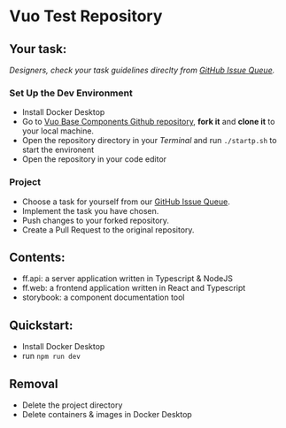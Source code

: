 # Vuo Test Repository

## Your task:

*Designers, check your task guidelines direclty from [GitHub Issue Queue](https://github.com/VuoAI/vuo-base-components/issues).*

### Set Up the Dev Environment
- Install Docker Desktop
- Go to [Vuo Base Components Github repository](https://github.com/VuoAI/vuo-base-components), **fork it** and **clone it** to your local machine.
- Open the repository directory in your *Terminal* and run `./startp.sh` to start the environent
- Open the repository in your code editor

### Project
- Choose a task for yourself from our [GitHub Issue Queue](https://github.com/VuoAI/vuo-base-components/issues).
- Implement the task you have chosen.
- Push changes to your forked repository.
- Create a Pull Request to the original repository.

## Contents:

- ff.api: a server application written in Typescript & NodeJS
- ff.web: a frontend application written in React and Typescript
- storybook: a component documentation tool

## Quickstart:

- Install Docker Desktop
- run `npm run dev`

## Removal

- Delete the project directory
- Delete containers & images in Docker Desktop
